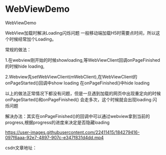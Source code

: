 # WebViewDemo
WebViewDemo 

WebView加载时解决Loading闪烁问题
一般移动端加载H5时需要点时间，所以这个时候经常加个Loading。

常规的做法：

1.在webview刚开始的时候showloading,等WebViewClient回调onPageFinished的时候hide loading,

2.Webview先setWebViewClient(mWebClient),在WebViewClient的 onPageStarted()回调中show loading 在onPageFinished()中hide loading 

以上的做法正常情况下都没有问题，但是一旦遇到加载的网页中出现重定向的时候onPageStarted()和onPageFinished() 会走多次，这个时候就会出现loading 闪烁问题

解决办法：其实在onPageFinished()的回调中可以通过webview拿到当前的progress,根据progress的进度来决定是否隐藏loading 

https://user-images.githubusercontent.com/22411415/184279416-097f6aaa-92e7-4897-907c-e347f831d4dd.mp4

csdn文章地址：

